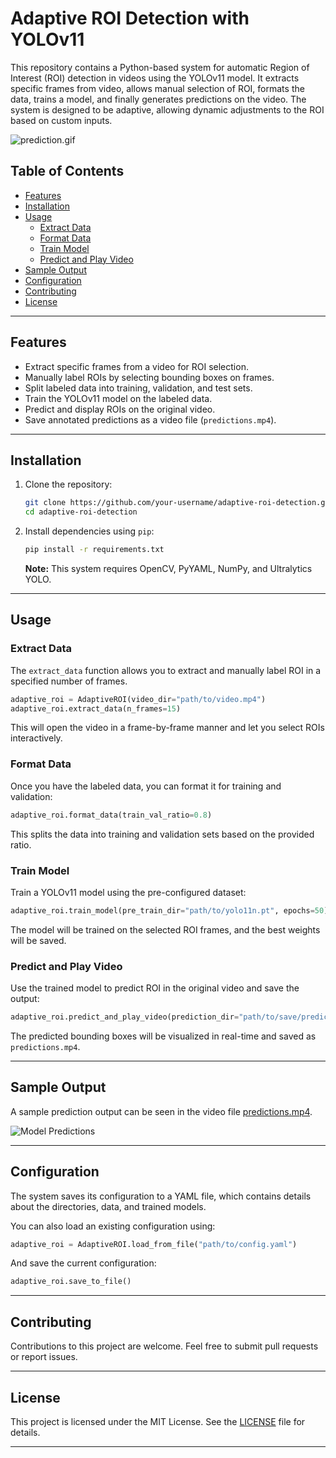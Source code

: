 # Adaptive ROI Detection with YOLOv11

This repository contains a Python-based system for automatic Region of Interest (ROI) detection in videos using the YOLOv11 model. It extracts specific frames from video, allows manual selection of ROI, formats the data, trains a model, and finally generates predictions on the video. The system is designed to be adaptive, allowing dynamic adjustments to the ROI based on custom inputs.

![prediction.gif](https://github.com/horse-3903/adaptive-cv-roi/blob/main/prediction.gif)

## Table of Contents
- [Features](#features)
- [Installation](#installation)
- [Usage](#usage)
  - [Extract Data](#extract-data)
  - [Format Data](#format-data)
  - [Train Model](#train-model)
  - [Predict and Play Video](#predict-and-play-video)
- [Sample Output](#sample-output)
- [Configuration](#configuration)
- [Contributing](#contributing)
- [License](#license)

---

## Features

- Extract specific frames from a video for ROI selection.
- Manually label ROIs by selecting bounding boxes on frames.
- Split labeled data into training, validation, and test sets.
- Train the YOLOv11 model on the labeled data.
- Predict and display ROIs on the original video.
- Save annotated predictions as a video file (`predictions.mp4`).

---

## Installation

1. Clone the repository:

   ```bash
   git clone https://github.com/your-username/adaptive-roi-detection.git
   cd adaptive-roi-detection
   ```

2. Install dependencies using `pip`:

   ```bash
   pip install -r requirements.txt
   ```

   **Note:** This system requires OpenCV, PyYAML, NumPy, and Ultralytics YOLO.

---

## Usage

### Extract Data

The `extract_data` function allows you to extract and manually label ROI in a specified number of frames.

```python
adaptive_roi = AdaptiveROI(video_dir="path/to/video.mp4")
adaptive_roi.extract_data(n_frames=15)
```

This will open the video in a frame-by-frame manner and let you select ROIs interactively.

### Format Data

Once you have the labeled data, you can format it for training and validation:

```python
adaptive_roi.format_data(train_val_ratio=0.8)
```

This splits the data into training and validation sets based on the provided ratio.

### Train Model

Train a YOLOv11 model using the pre-configured dataset:

```python
adaptive_roi.train_model(pre_train_dir="path/to/yolo11n.pt", epochs=50)
```

The model will be trained on the selected ROI frames, and the best weights will be saved.

### Predict and Play Video

Use the trained model to predict ROI in the original video and save the output:

```python
adaptive_roi.predict_and_play_video(prediction_dir="path/to/save/predictions")
```

The predicted bounding boxes will be visualized in real-time and saved as `predictions.mp4`.

---

## Sample Output

A sample prediction output can be seen in the video file [predictions.mp4](https://github.com/horse-3903/adaptive-cv-roi/blob/main/prediction.mp4).

![Model Predictions](https://github.com/horse-3903/adaptive-cv-roi/blob/main/prediction.gif)

---

## Configuration

The system saves its configuration to a YAML file, which contains details about the directories, data, and trained models.

You can also load an existing configuration using:

```python
adaptive_roi = AdaptiveROI.load_from_file("path/to/config.yaml")
```

And save the current configuration:

```python
adaptive_roi.save_to_file()
```

---

## Contributing

Contributions to this project are welcome. Feel free to submit pull requests or report issues.

---

## License

This project is licensed under the MIT License. See the [LICENSE](LICENSE) file for details.

---

